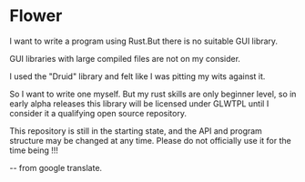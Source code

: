 # Flower

I want to write a program using Rust.But there is no suitable GUI library.

GUI libraries with large compiled files are not on my consider.

I used the "Druid" library and felt like I was pitting my wits against it.

So I want to write one myself. But my rust skills are only beginner level, so in early alpha releases this library will be licensed under GLWTPL until I consider it a qualifying open source repository.

This repository is still in the starting state, and the API and program structure may be changed at any time. Please do not officially use it for the time being !!!


-- from google translate.